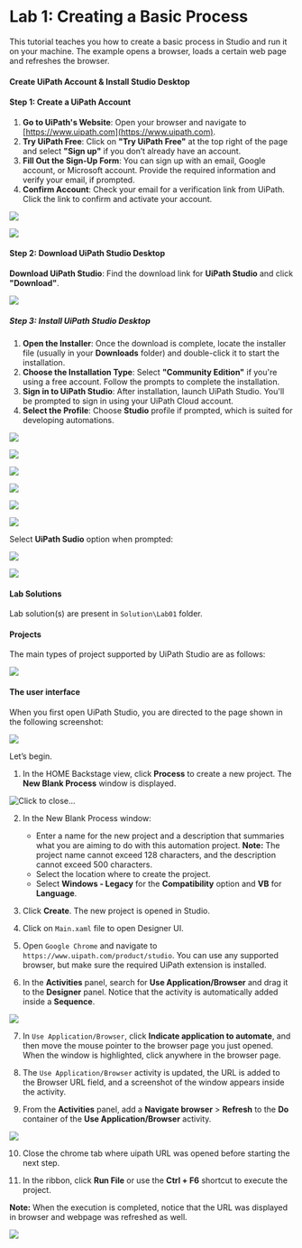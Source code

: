 Lab 1: Creating a Basic Process
===============================

This tutorial teaches you how to create a basic process in Studio and run it on your machine. 
The example opens a browser, loads a certain web page and refreshes the browser.

#### Create UiPath Account & Install Studio Desktop


#### Step 1: Create a UiPath Account
1. **Go to UiPath's Website**: Open your browser and navigate to [https://www.uipath.com](https://www.uipath.com).
2. **Try UiPath Free**: Click on **"Try UiPath Free"** at the top right of the page and select **"Sign up"** if you don’t already have an account.
3. **Fill Out the Sign-Up Form**: You can sign up with an email, Google account, or Microsoft account. Provide the required information and verify your email, if prompted.
4. **Confirm Account**: Check your email for a verification link from UiPath. Click the link to confirm and activate your account.

![](./images/s1.jpg)

![](./images/s2.jpg)

#### Step 2: Download UiPath Studio Desktop

**Download UiPath Studio**: Find the download link for **UiPath Studio** and click **"Download"**.

![](./images/s3.jpg)

##### Step 3: Install UiPath Studio Desktop
1. **Open the Installer**: Once the download is complete, locate the installer file (usually in your **Downloads** folder) and double-click it to start the installation.
2. **Choose the Installation Type**: Select **"Community Edition"** if you're using a free account. Follow the prompts to complete the installation.
3. **Sign in to UiPath Studio**: After installation, launch UiPath Studio. You'll be prompted to sign in using your UiPath Cloud account.
4. **Select the Profile**: Choose **Studio** profile if prompted, which is suited for developing automations.

![](./images/s4.jpg)

![](./images/s5.jpg)

![](./images/s6.jpg)

![](./images/s7.jpg)

![](./images/s8.jpg)

![](./images/s9.jpg)

Select **UiPath Sudio** option when prompted:

![](./images/s10.jpg)

![](./images/s11.jpg)


#### Lab Solutions
Lab solution(s) are present in `Solution\Lab01` folder.

#### Projects
The main types of project supported by UiPath Studio are as follows:

![](./images/c925603f-3cbd-4330-a2e7-0bfe253c537b.png)

#### The user interface
When you first open UiPath Studio, you are directed to the page shown in the following screenshot:

![](./images/20a4ad67-d83b-48e1-b3f6-a23471a62064.png)


Let’s begin.

1.  In the HOME Backstage view, click **Process** to
    create a new project. The **New Blank Process** window is displayed.

![](./images/afd15b4-new_blank_process.png "Click to close...")

2.  In the New Blank Process window:
    -   Enter a name for the new project and a description that
        summaries what you are aiming to do with this automation
        project.
        **Note:** The project name cannot exceed 128 characters, and the description cannot exceed 500 characters.
    -   Select the location where to create the project.
    -   Select **Windows - Legacy** for the **Compatibility** option and **VB** for **Language**.

3.  Click **Create**. The new project is opened in Studio.

4.  Click on `Main.xaml` file to open Designer UI.

5. Open `Google Chrome` and navigate to `https://www.uipath.com/product/studio`. You can use any supported browser, but make sure the required UiPath extension is installed.

6.  In the **Activities** panel, search for **Use Application/Browser**
    and drag it to the **Designer** panel. Notice that the activity is
    automatically added inside a **Sequence**.

![](./images/browser.png)


7. In `Use Application/Browser`, click **Indicate application to automate**, and then move the mouse pointer to the browser page you just opened. When the window is highlighted, click anywhere in the browser page.

8. The `Use Application/Browser` activity is updated, the URL is added to the Browser URL field, and a screenshot of the window appears inside the activity.

9.  From the **Activities** panel, add a **Navigate browser** > **Refresh** to the **Do** container of the **Use Application/Browser** activity.

![](./images/browser2.png)

10. Close the chrome tab where uipath URL was opened before starting the next step.

11. In the ribbon, click **Run File** or use the **Ctrl + F6** shortcut to execute the project.

**Note:** When the execution is completed, notice that the URL was displayed in browser and webpage was refreshed as well.

![](./images/output.png)